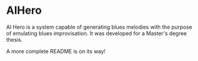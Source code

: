 # AIHero

AI Hero is a system capable of generating blues melodies with the purpose of emulating blues improvisation.
It was developed for a Master's degree thesis.

A more complete README is on its way!
